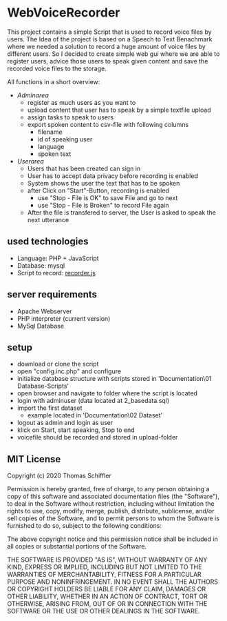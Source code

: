 # WebVoiceRecorder
This project contains a simple Script that is used to record voice files by users. The Idea of the project is based on a Speech to Text Benachmark where we needed a solution to record a huge amount of voice files by different users. So I decided to create simple web gui where we are able to register users, advice those users to speak given content and save the recorded voice files to the storage.

All functions in a short overview:

- *Adminarea*
    - register as much users as you want to
    - upload content that user has to speak by a simple textfile upload
    - assign tasks to speak to users
    - export spoken content to csv-file with following columns
        - filename
        - id of speaking user
        - language
        - spoken text
- *Userarea*    
    - Users that has been created can sign in
    - User has to accept data privacy before recording is enabled
    - System shows the user the text that has to be spoken
    - after Click on "Start"-Button, recording is enabled
        - use "Stop - File is OK" to save File and go to next
        - use "Stop - File is Broken" to record File again
    - After the file is transfered to server, the User is asked to speak the next utterance  

## used technologies
- Language: PHP + JavaScript
- Database: mysql
- Script to record: [recorder.js](https://github.com/mattdiamond/Recorderjs)

## server requirements
- Apache Webserver
- PHP interpreter (current version)
- MySql Database 

## setup
- download or clone the script
- open "config.inc.php" and configure
- initialize database structure with scripts stored in 'Documentation\01 Database-Scripts'
- open browser and navigate to folder where the script is located
- login with adminuser (data located at 2_basedata.sql)
- import the first dataset
  - example located in 'Documentation\02 Dataset' 
- logout as admin and login as user
- klick on Start, start speaking, Stop to end
- voicefile should be recorded and stored in upload-folder

## MIT License

Copyright (c) 2020 Thomas Schiffler

Permission is hereby granted, free of charge, to any person obtaining a copy of this software and associated documentation files (the "Software"), to deal in the Software without restriction, including without limitation the rights to use, copy, modify, merge, publish, distribute, sublicense, and/or sell copies of the Software, and to permit persons to whom the Software is furnished to do so, subject to the following conditions:

The above copyright notice and this permission notice shall be included in all copies or substantial portions of the Software.

THE SOFTWARE IS PROVIDED "AS IS", WITHOUT WARRANTY OF ANY KIND, EXPRESS OR IMPLIED, INCLUDING BUT NOT LIMITED TO THE WARRANTIES OF MERCHANTABILITY, FITNESS FOR A PARTICULAR PURPOSE AND NONINFRINGEMENT. IN NO EVENT SHALL THE AUTHORS OR COPYRIGHT HOLDERS BE LIABLE FOR ANY CLAIM, DAMAGES OR OTHER LIABILITY, WHETHER IN AN ACTION OF CONTRACT, TORT OR OTHERWISE, ARISING FROM, OUT OF OR IN CONNECTION WITH THE SOFTWARE OR THE USE OR OTHER DEALINGS IN THE SOFTWARE.
